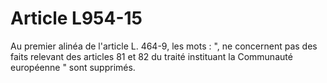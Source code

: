 # Article L954-15

Au premier alinéa de l'article L. 464-9, les mots : ", ne concernent pas des faits relevant des articles 81 et 82 du traité instituant la Communauté européenne " sont supprimés.
